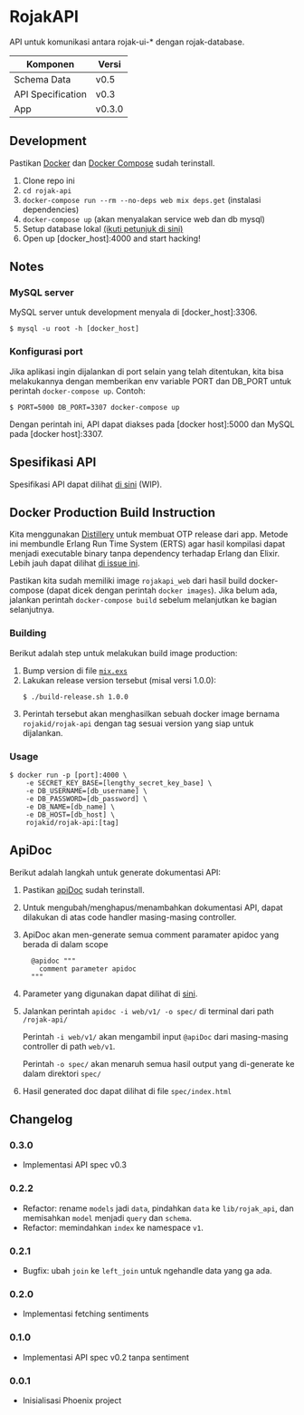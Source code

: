 # RojakAPI

API untuk komunikasi antara rojak-ui-* dengan rojak-database.

| Komponen          | Versi  |
|-------------------|--------|
| Schema Data       | v0.5   |
| API Specification | v0.3   |
| App               | v0.3.0 |

## Development

Pastikan [Docker](https://docs.docker.com/engine/installation/) dan [Docker Compose](https://docs.docker.com/compose/install/) sudah terinstall.

1. Clone repo ini
2. `cd rojak-api`
3. `docker-compose run --rm --no-deps web mix deps.get` (instalasi dependencies)
4. `docker-compose up` (akan menyalakan service web dan db mysql)
5. Setup database lokal [(ikuti petunjuk di sini)](../rojak-database)
6. Open up [docker_host]:4000 and start hacking!

## Notes

### MySQL server

MySQL server untuk development menyala di [docker_host]:3306.

```
$ mysql -u root -h [docker_host]
```

### Konfigurasi port

Jika aplikasi ingin dijalankan di port selain yang telah ditentukan, kita bisa melakukannya dengan memberikan env variable PORT dan DB_PORT untuk perintah `docker-compose up`. Contoh:

```
$ PORT=5000 DB_PORT=3307 docker-compose up
```

Dengan perintah ini, API dapat diakses pada [docker host]:5000 dan MySQL pada [docker host]:3307.

## Spesifikasi API

Spesifikasi API dapat dilihat [di sini](https://rawgit.com/pyk/rojak/master/rojak-api/spec/api-spec.html) (WIP).

## Docker Production Build Instruction

Kita menggunakan [Distillery](https://github.com/bitwalker/distillery) untuk membuat OTP release dari app. Metode ini membundle Erlang Run Time System (ERTS) agar hasil kompilasi dapat menjadi executable binary tanpa dependency terhadap Erlang dan Elixir. Lebih jauh dapat dilihat [di issue ini](https://github.com/pyk/rojak/issues/15#issue-181098631).

Pastikan kita sudah memiliki image `rojakapi_web` dari hasil build docker-compose (dapat dicek dengan perintah `docker images`). Jika belum ada, jalankan perintah `docker-compose build` sebelum melanjutkan ke bagian selanjutnya.

### Building

Berikut adalah step untuk melakukan build image production:

1. Bump version di file [`mix.exs`](./mix.exs)
2. Lakukan release version tersebut (misal versi 1.0.0):
    ```
    $ ./build-release.sh 1.0.0
    ```
3. Perintah tersebut akan menghasilkan sebuah docker image bernama `rojakid/rojak-api` dengan tag sesuai version yang siap untuk dijalankan.

### Usage

```
$ docker run -p [port]:4000 \
    -e SECRET_KEY_BASE=[lengthy_secret_key_base] \
    -e DB_USERNAME=[db_username] \
    -e DB_PASSWORD=[db_password] \
    -e DB_NAME=[db_name] \
    -e DB_HOST=[db_host] \
    rojakid/rojak-api:[tag]
```

## ApiDoc

Berikut adalah langkah untuk generate dokumentasi API:

1. Pastikan [apiDoc](http://apidocjs.com/#getting-started) sudah terinstall.
2. Untuk mengubah/menghapus/menambahkan dokumentasi API, dapat dilakukan di atas code handler masing-masing controller.
3. ApiDoc akan men-generate semua comment paramater apidoc yang berada di dalam scope

    ```
      @apidoc """
        comment parameter apidoc
      """
    ```

4. Parameter yang digunakan dapat dilihat di [sini](http://apidocjs.com/#params).
5. Jalankan perintah ```apidoc -i web/v1/ -o spec/``` di terminal dari path `/rojak-api/`

   Perintah `-i web/v1/` akan mengambil input `@apiDoc` dari masing-masing controller di path `web/v1`.

   Perintah `-o spec/` akan menaruh semua hasil output yang di-generate ke dalam direktori `spec/`
6. Hasil generated doc dapat dilihat di file `spec/index.html`

## Changelog

### 0.3.0

- Implementasi API spec v0.3

### 0.2.2

- Refactor: rename `models` jadi `data`, pindahkan `data` ke `lib/rojak_api`, dan memisahkan `model` menjadi `query` dan `schema`.
- Refactor: memindahkan `index` ke namespace `v1`.

### 0.2.1

- Bugfix: ubah `join` ke `left_join` untuk ngehandle data yang ga ada.

### 0.2.0

- Implementasi fetching sentiments

### 0.1.0

- Implementasi API spec v0.2 tanpa sentiment

### 0.0.1

- Inisialisasi Phoenix project
